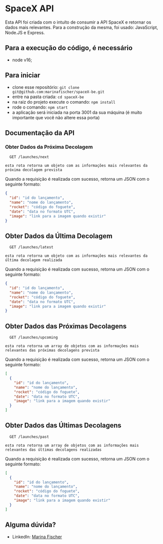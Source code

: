 # SpaceX API

Esta API foi criada com o intuíto de consumir a API SpaceX e retornar os dados mais relevantes.
Para a construção da mesma, foi usado: JavaScript, Node.JS e Express.

## Para a execução do código, é necessário
  - node v16;

## Para iniciar
  - clone esse repositório:
    ```git clone git@github.com:marinafischer/spaceX-be.git```
  - entre na pasta criada:
    ``cd spaceX-be``
  - na raiz do projeto execute o comando:
    ```npm install```
  - rode o comando:
    ```npm start```
  - a aplicação será iniciada na porta 3001 da sua máquina (é muito importante que você não altere essa porta)

## Documentação da API

### Obter Dados da Próxima Decolagem

```http
  GET /launches/next
```

```esta rota retorna um objeto com as informações mais relevantes da próxima decolagem prevista```

Quando a requisição é realizada com sucesso, retorna um JSON com o seguinte formato:

  ```json
  {
    "id": "id do lançamento",
    "name": "nome do lançamento",
    "rocket": "código do foguete",
    "date": "data no formato UTC",
    "image": "link para a imagem quando existir"
  }
  ```

## Obter Dados da Última Decolagem

```http
  GET /launches/latest
```

```esta rota retorna um objeto com as informações mais relevantes da última decolagem realizada```

Quando a requisição é realizada com sucesso, retorna um JSON com o seguinte formato:

  ```json
  {
    "id": "id do lançamento",
    "name": "nome do lançamento",
    "rocket": "código do foguete",
    "date": "data no formato UTC",
    "image": "link para a imagem quando existir"
  }
  ```

## Obter Dados das Próximas Decolagens

```http
  GET /launches/upcoming
```

```esta rota retorna um array de objetos com as informações mais relevantes das próximas decolagens prevista```

Quando a requisição é realizada com sucesso, retorna um JSON com o seguinte formato:

  ```json
  [
    {
      "id": "id do lançamento",
      "name": "nome do lançamento",
      "rocket": "código do foguete",
      "date": "data no formato UTC",
      "image": "link para a imagem quando existir"
    }
  ]
  ```

## Obter Dados das Últimas Decolagens

```http
  GET /launches/past
```

```esta rota retorna um array de objetos com as informações mais relevantes das últimas decolagens realizadas```

Quando a requisição é realizada com sucesso, retorna um JSON com o seguinte formato:

  ```json
  [
    {
      "id": "id do lançamento",
      "name": "nome do lançamento",
      "rocket": "código do foguete",
      "date": "data no formato UTC",
      "image": "link para a imagem quando existir"
    }
  ]
  ```

## Alguma dúvida?

- LinkedIn: [Marina Fischer](https://www.linkedin.com/in/marina-miranda-fischer/)
